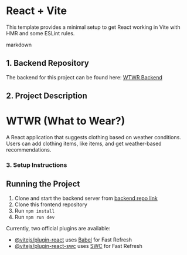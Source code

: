 # React + Vite

This template provides a minimal setup to get React working in Vite with HMR and some ESLint rules.

markdown

## 1. Backend Repository

The backend for this project can be found here: [WTWR Backend](https://github.com/klport/se_project_express)

## 2. Project Description

# WTWR (What to Wear?)

A React application that suggests clothing based on weather conditions. Users can add clothing items, like items, and get weather-based recommendations.

### 3. Setup Instructions

## Running the Project

1. Clone and start the backend server from [backend repo link](https://github.com/klport/se_project_express)
2. Clone this frontend repository
3. Run `npm install`
4. Run `npm run dev`

Currently, two official plugins are available:

- [@vitejs/plugin-react](https://github.com/vitejs/vite-plugin-react/blob/main/packages/plugin-react/README.md) uses [Babel](https://babeljs.io/) for Fast Refresh
- [@vitejs/plugin-react-swc](https://github.com/vitejs/vite-plugin-react-swc) uses [SWC](https://swc.rs/) for Fast Refresh
